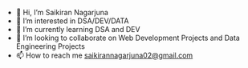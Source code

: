 - 👋 Hi, I’m Saikiran Nagarjuna
- 👀 I’m interested in DSA/DEV/DATA
- 🌱 I’m currently learning DSA and DEV
- 💞️ I’m looking to collaborate on Web Development Projects and Data Engineering Projects
- 📫 How to reach me saikirannagarjuna02@gmail.com

<!---
Saikiran007123/Saikiran007123 is a ✨ special ✨ repository because its `README.md` (this file) appears on your GitHub profile.
You can click the Preview link to take a look at your changes.
--->
